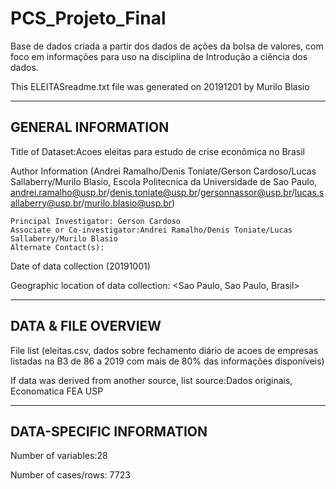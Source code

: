 # PCS_Projeto_Final
Base de dados criada a partir dos dados de ações da bolsa de valores, com foco em informações para uso na disciplina de Introdução a ciência dos dados.

This ELEITASreadme.txt file was generated on 20191201 by Murilo Blasio

-------------------
GENERAL INFORMATION
-------------------

Title of Dataset:Acoes eleitas para estudo de crise econômica no Brasil

Author Information (Andrei Ramalho/Denis Toniate/Gerson Cardoso/Lucas Sallaberry/Murilo Blasio, Escola Politecnica da Universidade de Sao Paulo, andrei.ramalho@usp.br/denis.toniate@usp.br/gersonnassor@usp.br/lucas.sallaberry@usp.br/murilo.blasio@usp.br)

	Principal Investigator: Gerson Cardoso
	Associate or Co-investigator:Andrei Ramalho/Denis Toniate/Lucas Sallaberry/Murilo Blasio
	Alternate Contact(s):

Date of data collection (20191001)

Geographic location of data collection: <Sao Paulo, Sao Paulo, Brasil> 



--------------------
DATA & FILE OVERVIEW
--------------------

File list (eleitas.csv, dados sobre fechamento diário de acoes de empresas listadas na B3 de 86 a 2019 com mais de 80% das informações disponíveis)


If data was derived from another source, list source:Dados originais, Economatica FEA USP


--------------------------
DATA-SPECIFIC INFORMATION 
--------------------------

Number of variables:28

Number of cases/rows: 7723
